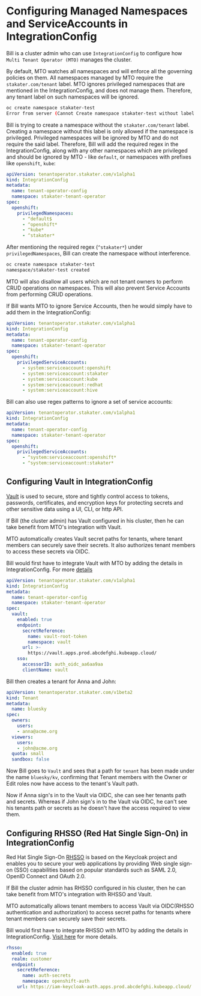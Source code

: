 # Configuring Managed Namespaces and ServiceAccounts in IntegrationConfig

Bill is a cluster admin who can use `IntegrationConfig` to configure how `Multi Tenant Operator (MTO)` manages the cluster.

By default, MTO watches all namespaces and will enforce all the governing policies on them.
All namespaces managed by MTO require the `stakater.com/tenant` label.
MTO ignores privileged namespaces that are mentioned in the IntegrationConfig, and does not manage them. Therefore, any tenant label on such namespaces will be ignored.

```bash
oc create namespace stakater-test
Error from server (Cannot Create namespace stakater-test without label stakater.com/tenant. User: Bill): admission webhook "vnamespace.kb.io" denied the request: Cannot CREATE namespace stakater-test without label stakater.com/tenant. User: Bill
```

Bill is trying to create a namespace without the `stakater.com/tenant` label. Creating a namespace without this label is only allowed if the namespace is privileged. Privileged namespaces will be ignored by MTO and do not require the said label. Therefore, Bill will add the required regex in the IntegrationConfig, along with any other namespaces which are privileged and should be ignored by MTO - like `default`, or namespaces with prefixes like `openshift`, `kube`:

```yaml
apiVersion: tenantoperator.stakater.com/v1alpha1
kind: IntegrationConfig
metadata:
  name: tenant-operator-config
  namespace: stakater-tenant-operator
spec:
  openshift:
    privilegedNamespaces:
      - ^default$
      - ^openshift*
      - ^kube*
      - ^stakater*
```

After mentioning the required regex (`^stakater*`) under `privilegedNamespaces`, Bill can create the namespace without interference.

```bash
oc create namespace stakater-test
namespace/stakater-test created
```

MTO will also disallow all users which are not tenant owners to perform CRUD operations on namespaces. This will also prevent Service Accounts from performing CRUD operations.

If Bill wants MTO to ignore Service Accounts, then he would simply have to add them in the IntegrationConfig:

```yaml
apiVersion: tenantoperator.stakater.com/v1alpha1
kind: IntegrationConfig
metadata:
  name: tenant-operator-config
  namespace: stakater-tenant-operator
spec:
  openshift:
    privilegedServiceAccounts:
      - system:serviceaccount:openshift
      - system:serviceaccount:stakater
      - system:serviceaccount:kube
      - system:serviceaccount:redhat
      - system:serviceaccount:hive
```

Bill can also use regex patterns to ignore a set of service accounts:

```yaml
apiVersion: tenantoperator.stakater.com/v1alpha1
kind: IntegrationConfig
metadata:
  name: tenant-operator-config
  namespace: stakater-tenant-operator
spec:
  openshift:
    privilegedServiceAccounts:
      - ^system:serviceaccount:openshift*
      - ^system:serviceaccount:stakater*
```

## Configuring Vault in IntegrationConfig

[Vault](https://www.vaultproject.io/) is used to secure, store and tightly control access to tokens, passwords, certificates, and encryption keys for protecting secrets and other sensitive data using a UI, CLI, or http API.

If Bill (the cluster admin) has Vault configured in his cluster, then he can take benefit from MTO's integration with Vault.

MTO automatically creates Vault secret paths for tenants, where tenant members can securely save their secrets. It also authorizes tenant members to access these secrets via OIDC.

Bill would first have to integrate Vault with MTO by adding the details in IntegrationConfig. For more [details](../how-to-guides/integration-config.md#vault)

```yaml
apiVersion: tenantoperator.stakater.com/v1alpha1
kind: IntegrationConfig
metadata:
  name: tenant-operator-config
  namespace: stakater-tenant-operator
spec:
  vault:
    enabled: true
    endpoint:
      secretReference:
        name: vault-root-token
        namespace: vault
      url: >-
        https://vault.apps.prod.abcdefghi.kubeapp.cloud/
    sso:
      accessorID: auth_oidc_aa6aa9aa
      clientName: vault
```

Bill then creates a tenant for Anna and John:

```yaml
apiVersion: tenantoperator.stakater.com/v1beta2
kind: Tenant
metadata:
  name: bluesky
spec:
  owners:
    users:
    - anna@acme.org
  viewers:
    users:
    - john@acme.org
  quota: small
  sandbox: false
```

Now Bill goes to `Vault` and sees that a path for `tenant` has been made under the name `bluesky/kv`, confirming that Tenant members with the Owner or Edit roles now have access to the tenant's Vault path.

Now if Anna sign's in to the Vault via OIDC, she can see her tenants path and secrets. Whereas if John sign's in to the Vault via OIDC, he can't see his tenants path or secrets as he doesn't have the access required to view them.

## Configuring RHSSO (Red Hat Single Sign-On) in IntegrationConfig

Red Hat Single Sign-On [RHSSO](https://access.redhat.com/products/red-hat-single-sign-on) is based on the Keycloak project and enables you to secure your web applications by providing Web single sign-on (SSO) capabilities based on popular standards such as SAML 2.0, OpenID Connect and OAuth 2.0.

If Bill the cluster admin has RHSSO configured in his cluster, then he can take benefit from MTO's integration with RHSSO and Vault.

MTO automatically allows tenant members to access Vault via OIDC(RHSSO authentication and authorization) to access secret paths for tenants where tenant members can securely save their secrets.

Bill would first have to integrate RHSSO with MTO by adding the details in IntegrationConfig. [Visit here](../how-to-guides/integration-config.md#rhsso-red-hat-single-sign-on) for more details.

```yaml
rhsso:
  enabled: true
  realm: customer
  endpoint:
    secretReference:
      name: auth-secrets
      namespace: openshift-auth
    url: https://iam-keycloak-auth.apps.prod.abcdefghi.kubeapp.cloud/
```
